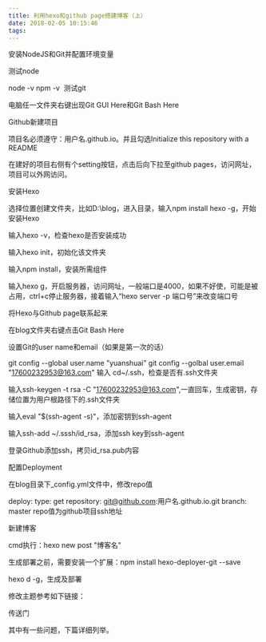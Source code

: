 ```yaml
---
title: 利用hexo和github page搭建博客（上）
date: 2018-02-05 10:15:46
tags:
---
```


安装NodeJS和Git并配置环境变量

测试node

node -v
npm -v
​   测试git

电脑任一文件夹右键出现Git GUI Here和Git Bash Here
<!--more-->
Github新建项目

项目名必须遵守：用户名.github.io。并且勾选Initialize this repository with a README

在建好的项目右侧有个setting按钮，点击后向下拉至github pages，访问网址，项目可以外网访问。

安装Hexo

选择位置创建文件夹，比如D:\blog，进入目录，输入npm install hexo -g，开始安装Hexo

输入hexo -v，检查hexo是否安装成功

输入hexo init，初始化该文件夹

输入npm install，安装所需组件

输入hexo g，开启服务器，访问网址，一般端口是4000，如果不好使，可能是被占用，ctrl+c</button>停止服务器，接着输入“hexo server -p 端口号”来改变端口号

将Hexo与Github page联系起来

在blog文件夹右键点击Git Bash Here

设置Git的user name和email（如果是第一次的话）

git config --global user.name "yuanshuai"
git config --golbal user.email "17600232953@163.com"
输入 cd~/.ssh，检查是否有.ssh文件夹

输入ssh-keygen -t rsa -C "17600232953@163.com",一直回车，生成密钥，存储位置为用户根路径下的.ssh文件夹

输入eval "$(ssh-agent -s)"，添加密钥到ssh-agent

输入ssh-add ~/.sssh/id_rsa，添加ssh key到ssh-agent

登录Github添加ssh，拷贝id_rsa.pub内容

配置Deployment

在blog目录下_config.yml文件中，修改repo值

deploy:
    type: get
    repository: git@github.com:用户名.github.io.git
    branch: master
repo值为github项目ssh地址

新建博客

cmd执行：hexo new post "博客名"

生成部署之前，需要安装一个扩展：npm install hexo-deployer-git --save

hexo d -g，生成及部署

修改主题参考如下链接：

传送门

其中有一些问题，下篇详细列举。

